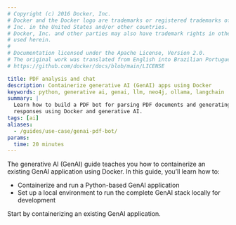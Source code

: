 ```yaml
---
# Copyright (c) 2016 Docker, Inc.
# Docker and the Docker logo are trademarks or registered trademarks of Docker,
# Inc. in the United States and/or other countries.
# Docker, Inc. and other parties may also have trademark rights in other terms
# used herein.
#
# Documentation licensed under the Apache License, Version 2.0.
# The original work was translated from English into Brazilian Portuguese.
# https://github.com/docker/docs/blob/main/LICENSE

title: PDF analysis and chat
description: Containerize generative AI (GenAI) apps using Docker
keywords: python, generative ai, genai, llm, neo4j, ollama, langchain
summary: |
  Learn how to build a PDF bot for parsing PDF documents and generating
  responses using Docker and generative AI.
tags: [ai]
aliases:
  - /guides/use-case/genai-pdf-bot/
params:
  time: 20 minutes
---
```

The generative AI (GenAI) guide teaches you how to containerize an existing GenAI application using Docker. In this guide, you’ll learn how to:

- Containerize and run a Python-based GenAI application
- Set up a local environment to run the complete GenAI stack locally for development

Start by containerizing an existing GenAI application.
